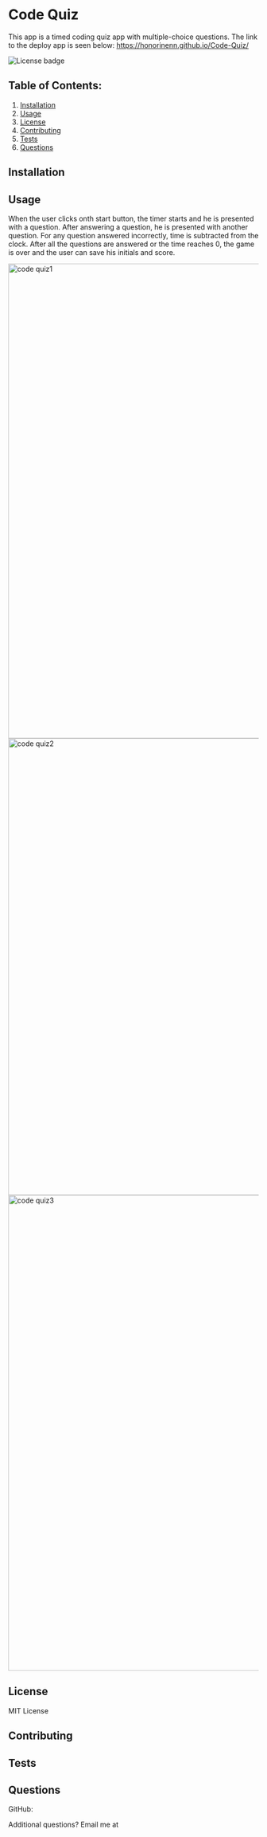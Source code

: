 # Code Quiz 

This app is a timed coding quiz app with multiple-choice questions. The link to the deploy app is seen below:
 https://honorinenn.github.io/Code-Quiz/

![License badge](https://img.shields.io/badge/license-MIT-builtinModules.svg)
     
## Table of Contents:
1. [Installation](#installation)
2. [Usage](#usage)
3. [License](#license)
4. [Contributing](#contributing)
5. [Tests](#tests)
6. [Questions](#questions)

## Installation


## Usage
When the user clicks onth start button, the timer starts and he is presented with a question. After answering a question, he is presented with another question. For any question answered incorrectly, time is subtracted from the clock.
After all the questions are answered or the time reaches 0, the game is over and the user can save his initials and score.

<img width="953" alt="code quiz1" src="https://user-images.githubusercontent.com/87605893/156624943-063b6974-3a83-4c1c-8e3c-afe3e3c03bd1.png">
<img width="917" alt="code quiz2" src="https://user-images.githubusercontent.com/87605893/156624949-e6bab78e-0545-41f3-9d87-69e2da6122bf.png">
<img width="955" alt="code quiz3" src="https://user-images.githubusercontent.com/87605893/156624957-bea2c9b4-69a2-4890-bcda-5cae4ff952ca.png">

## License
MIT License

## Contributing


## Tests


## Questions
GitHub: [](https://github.com/)

Additional questions? Email me at 
   
